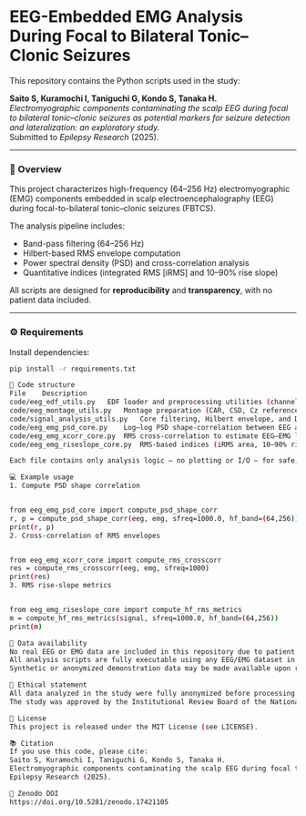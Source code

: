 # EEG-Embedded EMG Analysis During Focal to Bilateral Tonic–Clonic Seizures

This repository contains the Python scripts used in the study:

**Saito S, Kuramochi I, Taniguchi G, Kondo S, Tanaka H.**  
*Electromyographic components contaminating the scalp EEG during focal to bilateral tonic–clonic seizures as potential markers for seizure detection and lateralization: an exploratory study.*  
Submitted to *Epilepsy Research* (2025).

---

### 🧠 Overview
This project characterizes high-frequency (64–256 Hz) electromyographic (EMG) components embedded in scalp electroencephalography (EEG) during focal-to-bilateral tonic–clonic seizures (FBTCS).  

The analysis pipeline includes:
- Band-pass filtering (64–256 Hz)  
- Hilbert-based RMS envelope computation  
- Power spectral density (PSD) and cross-correlation analysis  
- Quantitative indices (integrated RMS [iRMS] and 10–90% rise slope)

All scripts are designed for **reproducibility** and **transparency**, with no patient data included.

---

### ⚙️ Requirements
Install dependencies:
```bash
pip install -r requirements.txt

🧩 Code structure
File	Description
code/eeg_edf_utils.py	EDF loader and preprocessing utilities (channel renaming, notch/high-pass, cropping).
code/eeg_montage_utils.py	Montage preparation (CAR, CSD, Cz reference).
code/signal_analysis_utils.py	Core filtering, Hilbert envelope, and DSA (spectrogram) functions.
code/eeg_emg_psd_core.py	Log–log PSD shape-correlation between EEG and EMG (r, p).
code/eeg_emg_xcorr_core.py	RMS cross-correlation to estimate EEG–EMG lag direction.
code/eeg_emg_riseslope_core.py	RMS-based indices (iRMS area, 10–90% rise time and slope).

Each file contains only analysis logic — no plotting or I/O — for safe, fully reproducible research use.

💻 Example usage
1. Compute PSD shape correlation


from eeg_emg_psd_core import compute_psd_shape_corr
r, p = compute_psd_shape_corr(eeg, emg, sfreq=1000.0, hf_band=(64,256))
print(r, p)
2. Cross-correlation of RMS envelopes


from eeg_emg_xcorr_core import compute_rms_crosscorr
res = compute_rms_crosscorr(eeg, emg, sfreq=1000)
print(res)
3. RMS rise-slope metrics


from eeg_emg_riseslope_core import compute_hf_rms_metrics
m = compute_hf_rms_metrics(signal, sfreq=1000.0, hf_band=(64,256))
print(m)

📂 Data availability
No real EEG or EMG data are included in this repository due to patient confidentiality.
All analysis scripts are fully executable using any EEG/EMG dataset in CSV or EDF format that follows the same channel structure and sampling frequency described in the manuscript.
Synthetic or anonymized demonstration data may be made available upon reasonable request.

🧾 Ethical statement
All data analyzed in the study were fully anonymized before processing.
The study was approved by the Institutional Review Board of the National Center of Neurology and Psychiatry (NCNP, approval A2025-037).

📜 License
This project is released under the MIT License (see LICENSE).

📚 Citation
If you use this code, please cite:
Saito S, Kuramochi I, Taniguchi G, Kondo S, Tanaka H.
Electromyographic components contaminating the scalp EEG during focal to bilateral tonic–clonic seizures as potential markers for seizure detection and lateralization: an exploratory study.
Epilepsy Research (2025).

📘 Zenodo DOI
https://doi.org/10.5281/zenodo.17421105
